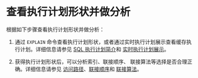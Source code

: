 查看执行计划形状并做分析 
=================================



根据如下步骤查看执行计划形状并做分析：

1. 通过 `EXPLAIN` 命令查看执行计划形状，或者通过实时执行计划展示查看缓存执行计划。详细信息请参见 [SQL 执行计划简介](/zh-CN/12.sql-optimization-guide-1/2.sql-execution-plan-3/1.introduction-to-sql-execution-plans-2.md)和 [实时执行计划展示](t1962412.html#topic-1962412)。

   

2. 获得执行计划形状后，可以分析索引、联接顺序、 联接算法等选择是否合理正确。详细信息请参见 [访问路径](/zh-CN/12.sql-optimization-guide-1/4.sql-optimization-1/5.query-optimization-2/1.access-path-3/1.overview-16.md)、[联接顺序](/zh-CN/12.sql-optimization-guide-1/4.sql-optimization-1/5.query-optimization-2/2.join-algorithm-5/3.join-order-3.md)和 [联接算法](/zh-CN/12.sql-optimization-guide-1/4.sql-optimization-1/5.query-optimization-2/2.join-algorithm-5/2.join-algorithm-6.md)。

   



